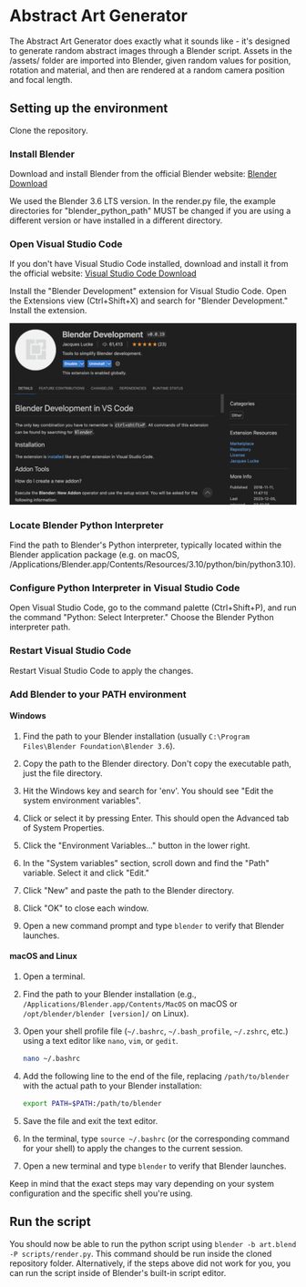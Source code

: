 # Abstract Art Generator

The Abstract Art Generator does exactly what it sounds like - it's designed to generate random abstract images through a Blender script. Assets in the /assets/ folder are imported into Blender, given random values for position, rotation and material, and then are rendered at a random camera position and focal length.

## Setting up the environment

Clone the repository.

### Install Blender

Download and install Blender from the official Blender website: [Blender Download](https://www.blender.org/download/)

We used the Blender 3.6 LTS version. In the render.py file, the example directories for "blender_python_path" MUST be changed if you are using a different version or have installed in a different directory.

### Open Visual Studio Code

If you don't have Visual Studio Code installed, download and install it from the official website: [Visual Studio Code Download](https://code.visualstudio.com/)

Install the "Blender Development" extension for Visual Studio Code. Open the Extensions view (Ctrl+Shift+X) and search for "Blender Development." Install the extension.

![Blender Development Extension](images/extension.png)

### Locate Blender Python Interpreter

Find the path to Blender's Python interpreter, typically located within the Blender application package (e.g. on macOS, /Applications/Blender.app/Contents/Resources/3.10/python/bin/python3.10).

### Configure Python Interpreter in Visual Studio Code

Open Visual Studio Code, go to the command palette (Ctrl+Shift+P), and run the command "Python: Select Interpreter." Choose the Blender Python interpreter path.

### Restart Visual Studio Code

Restart Visual Studio Code to apply the changes.

### Add Blender to your PATH environment

#### Windows

1. Find the path to your Blender installation (usually `C:\Program Files\Blender Foundation\Blender 3.6`).

2. Copy the path to the Blender directory. Don't copy the executable path, just the file directory.

3. Hit the Windows key and search for 'env'. You should see "Edit the system environment variables".

4. Click or select it by pressing Enter. This should open the Advanced tab of System Properties.

5. Click the "Environment Variables..." button in the lower right.

6. In the "System variables" section, scroll down and find the "Path" variable. Select it and click "Edit."

7. Click "New" and paste the path to the Blender directory.

8. Click "OK" to close each window.

9. Open a new command prompt and type `blender` to verify that Blender launches.

#### macOS and Linux

1. Open a terminal.

2. Find the path to your Blender installation (e.g., `/Applications/Blender.app/Contents/MacOS` on macOS or `/opt/blender/blender [version]/` on Linux).

3. Open your shell profile file (`~/.bashrc`, `~/.bash_profile`, `~/.zshrc`, etc.) using a text editor like `nano`, `vim`, or `gedit`.

   ```bash
   nano ~/.bashrc
   ```

4. Add the following line to the end of the file, replacing `/path/to/blender` with the actual path to your Blender installation:

   ```bash
   export PATH=$PATH:/path/to/blender
   ```

5. Save the file and exit the text editor.

6. In the terminal, type `source ~/.bashrc` (or the corresponding command for your shell) to apply the changes to the current session.

7. Open a new terminal and type `blender` to verify that Blender launches.

Keep in mind that the exact steps may vary depending on your system configuration and the specific shell you're using.

## Run the script

You should now be able to run the python script using `blender -b art.blend -P scripts/render.py`. This command should be run inside the cloned repository folder. Alternatively, if the steps above did not work for you, you can run the script inside of Blender's built-in script editor.
